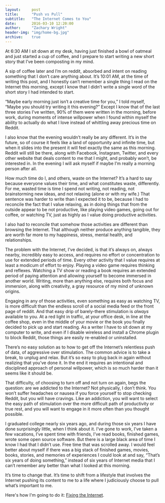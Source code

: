 ```yaml
---
layout:     post
title:      "Push vs Pull"
subtitle:   "The Internet Comes to You"
date:       2016-03-10 12:20:00
author:     "Zachary Wright"
header-img: "img/home-bg.jpg"
archive:    true
---
```


At 6:30 AM I sit down at my desk, having just finished a bowl of oatmeal and just started a cup of coffee, and I prepare to start writing a new short story that I’ve been composting in my mind.

A sip of coffee later and I’m on reddit, absorbed and intent on reading something that I don’t care anything about. It’s 10:01 AM, at the time of writing this post, and I honestly can’t remember a single thing I read on the Internet this morning, except I know that I didn’t write a single word of the short story I had intended to start.

“Maybe early morning just isn’t a creative time for you,” I told myself, “Maybe you should try writing it this evening?” Except I know that of the last three stories I’ve written, 90% of them were written in the morning, before work, during moments of intense willpower when I found within myself the ability to actually do what I love instead of whittling away precious time on Reddit.

I also know that the evening wouldn’t really be any different. It’s in the future, so of course it feels like a land of opportunity and infinite time, but when it slides into the present it will feel exactly the same as this morning. Reddit will still be there, along with Facebook, Instagram, Twitter, and every other website that deals content to me that I might, and probably won’t, be interested in. In the evening I will ask myself if maybe I’m really a morning person after all.

How much time do I, and others, waste on the Internet? It’s a hard to say because everyone values their time, and what constitutes waste, differently. For me, wasted time is time I spend not writing, not reading, not brainstorming new ideas, and not relaxing (alone or with my wife.) That sentence was harder to write than I expected it to be, because I had to reconcile the fact that I value relaxing, as in doing things that from the outside appear to be not productive, like playing video games, going out for coffee, or watching TV, just as highly as I value doing productive activities.

I also had to reconcile that somehow those activities are different than browsing the Internet. That although neither produce anything tangible, they are worth far more to my happiness, stress, mental health, and relationships.

The problem with the Internet, I’ve decided, is that it’s always on, always nearby, incredibly easy to access, and requires no effort or concentration to use for extended periods of time. Every other activity that I value requires at least a modicum of effort to enjoy. Playing a video game requires thinking and reflexes. Watching a TV show or reading a book requires an extended period of paying attention and allowing yourself to become immersed in another world. Writing, more than anything else, requires both focus and immersion, along with creativity, a gray resource of my mind of unknown origins.

Engaging in any of those activities, even something as easy as watching TV, is more difficult than the endless scroll of a social media feed or the front page of reddit. And that easy drip of barely-there stimulation is *always* available to you. At a red light in traffic, at your office desk, in line at the coffee shop, even in the middle of your movie or the book you finally decided to pick up and start reading. As a writer I have to sit down at my computer to write, and even if I disable wireless and install a Chrome plugin to block Reddit, those things are easily re-enabled or uninstalled.

There’s no easy solution as to how to get off the Internet’s relentless push of data, of aggressive over stimulation. The common advice is to take a break, to unplug and relax. But it’s so easy to plug back in again without realizing that you’ve done it. In the end it requires an intentional and disciplined approach of personal willpower, which is so much harder than it seems like it should be.

That difficulty, of choosing to turn off and not turn on again, begs the question: are we addicted to the Internet? Not physically, I don’t think. You won’t suffer headaches or nausea if you force yourself to stop checking Reddit, but you will have cravings. Like an addiction, you will want to select the easy path of stimulation over the more difficult path of productivity or true rest, and you will want to engage in it more often than you thought possible.

I graduated college nearly six years ago, and during those six years I have done surprisingly little, when I think about it. I’ve gone to work, I’ve taken a few vacations, I’ve spent time with friends, I’ve read books, finished games, wrote some open source software. But there is a large black area of time I know I had that I didn’t use. Free time that was scrolled away. I would feel better about myself if there was a big stack of finished games, movies, books, stories, and memories of experiences I could look at and say, “That’s six years of doing something,” instead of six years of Internet media that I can’t remember any better than what I looked at this morning.

It’s time to change that. It’s time to shift from a lifestyle that involves the Internet pushing its content to me to a life where I judiciously choose to pull what’s important to me.

Here's how I'm going to do it: [Fixing the Internet](http://likeawritingdesk.com/2016/03/30/fixing-the-internet/).